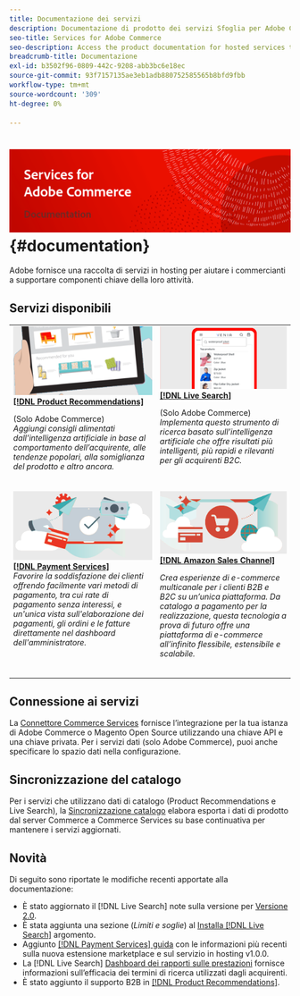 ```yaml
---
title: Documentazione dei servizi
description: Documentazione di prodotto dei servizi Sfoglia per Adobe Commerce
seo-title: Services for Adobe Commerce
seo-description: Access the product documentation for hosted services that help Adobe Commerce and Magento Open Source merchants support key components of their business.
breadcrumb-title: Documentazione
exl-id: b3502f96-0809-442c-9208-abb3bc6e18ec
source-git-commit: 93f7157135ae3eb1adb880752585565b8bfd9fbb
workflow-type: tm+mt
source-wordcount: '309'
ht-degree: 0%

---
```


# <!-- use banner as heading -->![Documentazione dei servizi](./assets/banner-services-home.png) {#documentation}

Adobe fornisce una raccolta di servizi in hosting per aiutare i commercianti a supportare componenti chiave della loro attività.

## Servizi disponibili

<table>
<tr>
   <td valign="top">
       <img alt="[!UICONTROL Product Recommendations]" src="assets/product-recs.png" />
    <div><a href="https://experienceleague.adobe.com/docs/commerce-merchant-services/product-recommendations/overview.html">
    <strong>[!DNL Product Recommendations]</strong></a>
    </div>
    <p>(Solo Adobe Commerce)<br><em>Aggiungi consigli alimentati dall’intelligenza artificiale in base al comportamento dell’acquirente, alle tendenze popolari, alla somiglianza del prodotto e altro ancora.</em></p>
    <br>
  </td>
  <td valign="top">
      <img alt="[!DNL Live Search]" src="assets/live-search.png" />
    <div>
    <a href="https://experienceleague.adobe.com/docs/commerce-merchant-services/live-search/overview.html"><strong>[!DNL Live Search]</strong></a>
    </div>
    <p>(Solo Adobe Commerce)<br><em>Implementa questo strumento di ricerca basato sull’intelligenza artificiale che offre risultati più intelligenti, più rapidi e rilevanti per gli acquirenti B2C.</em></p>
    <br>
  </td>
</tr>
<tr>
  <td valign="top">
    <img alt="[!DNL Payment Services]" src="assets/payment-services.png"/>
    <div>
    <a href="https://experienceleague.adobe.com/docs/commerce-merchant-services/payment-services/guide-overview.html"><strong>[!DNL Payment Services]</strong></a>
    </div>
    <em>Favorire la soddisfazione dei clienti offrendo facilmente vari metodi di pagamento, tra cui rate di pagamento senza interessi, e un'unica vista sull'elaborazione dei pagamenti, gli ordini e le fatture direttamente nel dashboard dell'amministratore.</em>
    <br>
  </td>
    <td valign="top">
       <img alt="Canale di vendita Amazon" src="assets/amazon-channel.png" />
    <div><a href="https://experienceleague.adobe.com/docs/commerce-channels/amazon/guide-overview.html">
    <strong>[!DNL Amazon Sales Channel]</strong></a>
    </div>
    <p><em>Crea esperienze di e-commerce multicanale per i clienti B2B e B2C su un’unica piattaforma. Da catalogo a pagamento per la realizzazione, questa tecnologia a prova di futuro offre una piattaforma di e-commerce all’infinito flessibile, estensibile e scalabile.</em></p>
    <br>
  </td>
</tr>
</table>

## Connessione ai servizi

La [Connettore Commerce Services](https://docs.magento.com/user-guide/system/saas.html) fornisce l’integrazione per la tua istanza di Adobe Commerce o Magento Open Source utilizzando una chiave API e una chiave privata. Per i servizi dati (solo Adobe Commerce), puoi anche specificare lo spazio dati nella configurazione.

## Sincronizzazione del catalogo

Per i servizi che utilizzano dati di catalogo (Product Recommendations e Live Search), la [Sincronizzazione catalogo](https://docs.magento.com/user-guide/system/catalog-sync.html) elabora esporta i dati di prodotto dal server Commerce a Commerce Services su base continuativa per mantenere i servizi aggiornati.

## Novità

Di seguito sono riportate le modifiche recenti apportate alla documentazione:

* È stato aggiornato il [!DNL Live Search] note sulla versione per [Versione 2.0](/help/live-search/release-notes.md).
* È stata aggiunta una sezione (_Limiti e soglie_) al [Installa [!DNL Live Search]](/help/live-search/install.md) argomento.
* Aggiunto [[!DNL Payment Services] guida](/help/payment-services/guide-overview.md) con le informazioni più recenti sulla nuova estensione marketplace e sul servizio in hosting v1.0.0.
* La [!DNL Live Search] [Dashboard dei rapporti sulle prestazioni](/help/live-search/performance.md) fornisce informazioni sull’efficacia dei termini di ricerca utilizzati dagli acquirenti.
* È stato aggiunto il supporto B2B in [[!DNL Product Recommendations]](/help/product-recommendations/overview.md).
